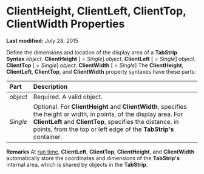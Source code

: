 
# ClientHeight, ClientLeft, ClientTop, ClientWidth Properties

 **Last modified:** July 28, 2015


Define the dimensions and location of the display area of a  **TabStrip**.
 **Syntax**
 _object_. **ClientHeight** [ = _Single_]
 _object_. **ClientLeft** [ = _Single_]
 _object_. **ClientTop** [ = _Single_]
 _object_. **ClientWidth** [ = _Single_]
The  **ClientHeight**,  **ClientLeft**,  **ClientTop**, and  **ClientWidth** property syntaxes have these parts:


|**Part**|**Description**|
|:-----|:-----|
| _object_|Required. A valid object.|
| _Single_|Optional. For  **ClientHeight** and **ClientWidth**, specifies the height or width, in points, of the display area. For  **ClientLeft** and **ClientTop**, specifies the distance, in points, from the top or left edge of the  **TabStrip's** container.|
 **Remarks**
At  [run time](b8bdf64f-5920-1ae9-16d0-b26d09524a30.md),  **ClientLeft**,  **ClientTop**,  **ClientHeight**, and  **ClientWidth** automatically store the coordinates and dimensions of the **TabStrip's** internal area, which is shared by objects in the **TabStrip**.

